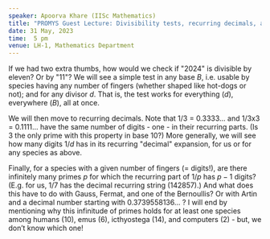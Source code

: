 ```yaml
---
speaker: Apoorva Khare (IISc Mathematics)
title: "PROMYS Guest Lecture: Divisibility tests, recurring decimals, and Artin's conjecture"
date: 31 May, 2023
time:  5 pm
venue: LH-1, Mathematics Department
---
```


If we had two extra thumbs, how would we check if "2024" is divisible by eleven? Or by "11"? We will see a simple test in any base
$B$, i.e. usable by species having any number of fingers (whether shaped like hot-dogs or not); and for any divisor $d$.
That is, the test works for everything ($d$), everywhere ($B$), all at once.

We will then move to recurring decimals. Note that 1/3 = 0.3333... and 1/3x3 = 0.1111... have the same number of digits - one -
in their recurring parts. (Is 3 the only prime with this property in base 10?) More generally, we will see how many digits $1/d$
has in its recurring "decimal" expansion, for us or for any species as above.

Finally, for a species with a given number of fingers (= digits!), are there infinitely many primes $p$ for which the recurring part
of $1/p$ has $p-1$ digits? (E.g. for us, 1/7 has the decimal recurring string (142857).) And what does this have to do with Gauss,
Fermat, and one of the Bernoullis? Or with Artin and a decimal number starting with 0.3739558136... ? I will end by mentioning why
this infinitude of primes holds for at least one species among humans (10), emus (6), icthyostega (14), and computers (2) - but,
we don’t know which one!
